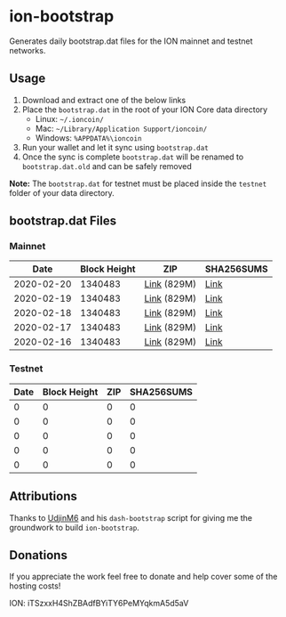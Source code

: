 # ion-bootstrap

Generates daily bootstrap.dat files for the ION mainnet and testnet networks.

## Usage

1. Download and extract one of the below links
2. Place the `bootstrap.dat` in the root of your ION Core data directory
    - Linux: `~/.ioncoin/`
    - Mac: `~/Library/Application Support/ioncoin/`
    - Windows: `%APPDATA%\ioncoin`
3. Run your wallet and let it sync using `bootstrap.dat`
4. Once the sync is complete `bootstrap.dat` will be renamed to `bootstrap.dat.old` and can be safely removed

**Note:** The `bootstrap.dat` for testnet must be placed inside the `testnet` folder of your data directory.

## bootstrap.dat Files

### Mainnet

|    Date    | Block Height | ZIP | SHA256SUMS |
| ---------- | ------------ | --- | ---------- |
| 2020-02-20 | 1340483 | [Link](https://s3-ap-southeast-2.amazonaws.com/ion-bootstrap/mainnet/2020-02-20/bootstrap.dat.zip) (829M) | [Link](https://s3-ap-southeast-2.amazonaws.com/ion-bootstrap/mainnet/2020-02-20/SHA256SUMS) |
| 2020-02-19 | 1340483 | [Link](https://s3-ap-southeast-2.amazonaws.com/ion-bootstrap/mainnet/2020-02-19/bootstrap.dat.zip) (829M) | [Link](https://s3-ap-southeast-2.amazonaws.com/ion-bootstrap/mainnet/2020-02-19/SHA256SUMS) |
| 2020-02-18 | 1340483 | [Link](https://s3-ap-southeast-2.amazonaws.com/ion-bootstrap/mainnet/2020-02-18/bootstrap.dat.zip) (829M) | [Link](https://s3-ap-southeast-2.amazonaws.com/ion-bootstrap/mainnet/2020-02-18/SHA256SUMS) |
| 2020-02-17 | 1340483 | [Link](https://s3-ap-southeast-2.amazonaws.com/ion-bootstrap/mainnet/2020-02-17/bootstrap.dat.zip) (829M) | [Link](https://s3-ap-southeast-2.amazonaws.com/ion-bootstrap/mainnet/2020-02-17/SHA256SUMS) |
| 2020-02-16 | 1340483 | [Link](https://s3-ap-southeast-2.amazonaws.com/ion-bootstrap/mainnet/2020-02-16/bootstrap.dat.zip) (829M) | [Link](https://s3-ap-southeast-2.amazonaws.com/ion-bootstrap/mainnet/2020-02-16/SHA256SUMS) |

### Testnet

|    Date    | Block Height | ZIP | SHA256SUMS |
| ---------- | ------------ | --- | ---------- |
| 0 | 0 | 0 | 0 |
| 0 | 0 | 0 | 0 |
| 0 | 0 | 0 | 0 |
| 0 | 0 | 0 | 0 |
| 0 | 0 | 0 | 0 |

## Attributions

Thanks to [UdjinM6](https://github.com/UdjinM6) and his `dash-bootstrap` script
for giving me the groundwork to build `ion-bootstrap`.

## Donations

If you appreciate the work feel free to donate and help cover some of the
hosting costs!

ION: iTSzxxH4ShZBAdfBYiTY6PeMYqkmA5d5aV
